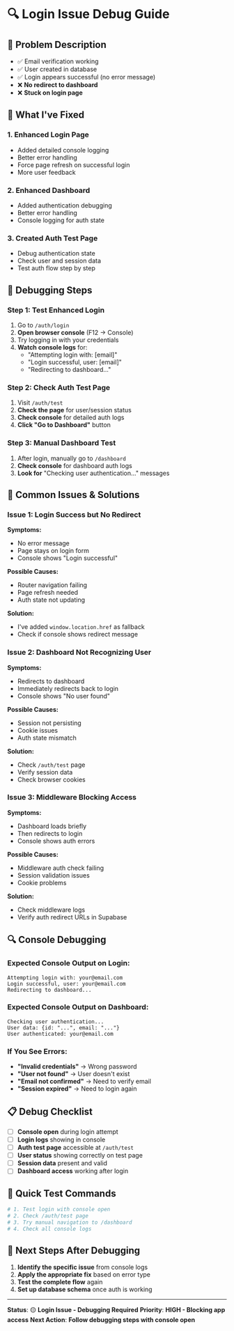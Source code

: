 # 🔍 Login Issue Debug Guide

## 🚨 **Problem Description**

- ✅ Email verification working
- ✅ User created in database
- ✅ Login appears successful (no error message)
- ❌ **No redirect to dashboard**
- ❌ **Stuck on login page**

## 🔧 **What I've Fixed**

### **1. Enhanced Login Page**
- Added detailed console logging
- Better error handling
- Force page refresh on successful login
- More user feedback

### **2. Enhanced Dashboard**
- Added authentication debugging
- Better error handling
- Console logging for auth state

### **3. Created Auth Test Page**
- Debug authentication state
- Check user and session data
- Test auth flow step by step

## 🧪 **Debugging Steps**

### **Step 1: Test Enhanced Login**
1. Go to `/auth/login`
2. **Open browser console** (F12 → Console)
3. Try logging in with your credentials
4. **Watch console logs** for:
   - "Attempting login with: [email]"
   - "Login successful, user: [email]"
   - "Redirecting to dashboard..."

### **Step 2: Check Auth Test Page**
1. Visit `/auth/test`
2. **Check the page** for user/session status
3. **Check console** for detailed auth logs
4. **Click "Go to Dashboard"** button

### **Step 3: Manual Dashboard Test**
1. After login, manually go to `/dashboard`
2. **Check console** for dashboard auth logs
3. **Look for** "Checking user authentication..." messages

## 🐛 **Common Issues & Solutions**

### **Issue 1: Login Success but No Redirect**
**Symptoms:**
- No error message
- Page stays on login form
- Console shows "Login successful"

**Possible Causes:**
- Router navigation failing
- Page refresh needed
- Auth state not updating

**Solution:**
- I've added `window.location.href` as fallback
- Check if console shows redirect message

### **Issue 2: Dashboard Not Recognizing User**
**Symptoms:**
- Redirects to dashboard
- Immediately redirects back to login
- Console shows "No user found"

**Possible Causes:**
- Session not persisting
- Cookie issues
- Auth state mismatch

**Solution:**
- Check `/auth/test` page
- Verify session data
- Check browser cookies

### **Issue 3: Middleware Blocking Access**
**Symptoms:**
- Dashboard loads briefly
- Then redirects to login
- Console shows auth errors

**Possible Causes:**
- Middleware auth check failing
- Session validation issues
- Cookie problems

**Solution:**
- Check middleware logs
- Verify auth redirect URLs in Supabase

## 🔍 **Console Debugging**

### **Expected Console Output on Login:**
```
Attempting login with: your@email.com
Login successful, user: your@email.com
Redirecting to dashboard...
```

### **Expected Console Output on Dashboard:**
```
Checking user authentication...
User data: {id: "...", email: "..."}
User authenticated: your@email.com
```

### **If You See Errors:**
- **"Invalid credentials"** → Wrong password
- **"User not found"** → User doesn't exist
- **"Email not confirmed"** → Need to verify email
- **"Session expired"** → Need to login again

## 📋 **Debug Checklist**

- [ ] **Console open** during login attempt
- [ ] **Login logs** showing in console
- [ ] **Auth test page** accessible at `/auth/test`
- [ ] **User status** showing correctly on test page
- [ ] **Session data** present and valid
- [ ] **Dashboard access** working after login

## 🚀 **Quick Test Commands**

```bash
# 1. Test login with console open
# 2. Check /auth/test page
# 3. Try manual navigation to /dashboard
# 4. Check all console logs
```

## 🎯 **Next Steps After Debugging**

1. **Identify the specific issue** from console logs
2. **Apply the appropriate fix** based on error type
3. **Test the complete flow** again
4. **Set up database schema** once auth is working

---

**Status**: 🟡 **Login Issue - Debugging Required**
**Priority**: **HIGH - Blocking app access**
**Next Action**: **Follow debugging steps with console open**
